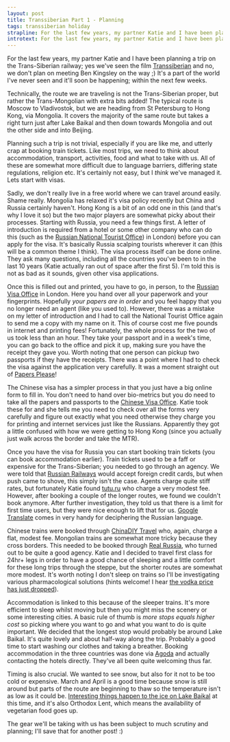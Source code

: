 ```yaml
---
layout: post
title: Transsiberian Part 1 - Planning
tags: transsiberian holiday
strapline: For the last few years, my partner Katie and I have been planning a trip on the Trans-Siberian railway; yes we've seen the film Transsiberian and no, we don't plan on meeting Ben Kingsley on the way ;) It's a part of the world I've never seen and it'll soon be happening; within the next few weeks.
introtext: For the last few years, my partner Katie and I have been planning a trip on the Trans-Siberian railway; yes we've seen the film Transsiberian and no, we don't plan on meeting Ben Kingsley on the way ;) It's a part of the world I've never seen and it'll soon be happening; within the next few weeks.
---
```


For the last few years, my partner Katie and I have been planning a trip on the Trans-Siberian railway; yes we've seen the film [Transsiberian](http://www.imdb.com/title/tt0800241/) and no, we don't plan on meeting Ben Kingsley on the way ;) It's a part of the world I've never seen and it'll soon be happening; within the next few weeks.

Technically, the route we are traveling is not the Trans-Siberian proper, but rather the Trans-Mongolian with extra bits added! The typical route is Moscow to Vladivostok, but we are heading from St Petersburg to Hong Kong, via Mongolia. It covers the majority of the same route but takes a right turn just after Lake Baikal and then down towards Mongolia and out the other side and into Beijing.

Planning such a trip is not trivial, especially if you are like me, and utterly crap at booking train tickets. Like most trips, we need to think about accommodation, transport, activities, food and what to take with us. All of these are somewhat more difficult due to language barriers, differing state regulations, religion etc. It's certainly not easy, but I *think* we've managed it. Lets start with visas.

Sadly, we don't really live in a free world where we can travel around easily. Shame really. Mongolia has relaxed it's visa policy recently but China and Russia certainly haven't. Hong Kong is a bit of an odd one in this (and that's why I love it so) but the two major players are somewhat picky about their processes. Starting with Russia, you need a few things first. A letter of introduction is required from a hotel or some other company who can do this (such as the [Russian National Tourist Office](http://www.visitrussia.org.uk)) in London) before you can apply for the visa. It's basically Russia scalping tourists wherever it can (this will be a common theme I think). The visa process itself can be done online. They ask many questions, including all the countries you've been to in the last 10 years (Katie actually ran out of space after the first 5). I'm told this is not as bad as it sounds, given other visa applications. 

Once this is filled out and printed, you have to go, in person, to the [Russian Visa Office](http://ru.vfsglobal.co.uk) in London. Here you hand over all your paperwork and your fingerprints. Hopefully *your papers are in order* and you feel happy that you no longer need an agent (like you used to). However, there was a mistake on my letter of introduction and I had to call the National Tourist Office again to send me a copy with my name on it. This of course cost me five pounds in internet and printing fees! Fortunately, the whole process for the two of us took less than an hour. They take your passport and in a week's time, you can go back to the office and pick it up, making sure you have the receipt they gave you. Worth noting that one person can pickup two passports if they have the receipts. There was a point where I had to check the visa against the application very carefully. It was a moment straight out of [Papers Please](http://papersplea.se)!

The Chinese visa has a simpler process in that you just have a big online form to fill in. You don't need to hand over bio-metrics but you do need to take all the papers and passports to the [Chinese Visa Office](http://visaforchina.org/LON_EN/). Katie took these for and she tells me you need to check over all the forms very carefully and figure out exactly what you need otherwise they charge you for printing and internet services just like the Russians. Apparently they got a little confused with how we were getting to Hong Kong (since you actually just walk across the border and take the MTR). 

Once you have the visa for Russia you can start booking train tickets (you can book accommodation earlier). Train tickets used to be a faff or expensive for the Trans-Siberian; you needed to go through an agency. We were told that [Russian Railways](http://rzd.ru) would accept foreign credit cards, but when push came to shove, this simply isn't the case. Agents charge quite stiff rates, but fortunately Katie found [tutu.ru](http://www.tutu.ru) who charge a very modest fee. However, after booking a couple of the longer routes, we found we couldn't book anymore. After further investigation, they told us that there is a limit for first time users, but they were nice enough to lift that for us. [Google Translate](https://translate.google.com) comes in very handy for deciphering the Russian language.

Chinese trains were booked through [ChinaDIY Travel](http://www.china-diy-travel.com/en) who, again, charge a flat, modest fee. Mongolian trains are somewhat more tricky because they cross borders. This needed to be booked through [Real Russia](http://realrussia.co.uk), who turned out to be quite a good agency. Katie and I decided to travel first class for 24hr+ legs in order to have a good chance of sleeping and a little comfort for these long trips through the steppe, but the shorter routes are somewhat more modest. It's worth noting I don't sleep on trains so I'll be investigating various pharmacological solutions (hints welcome! I hear [the vodka price has just dropped](http://money.cnn.com/2014/12/31/news/economy/russia-vodka-putin/index.html)).

Accommodation is linked to this because of the sleeper trains. It's more efficient to sleep whilst moving but then you might miss the scenery or some interesting cities. A basic rule of thumb is *more stops equals higher cost* so picking where you want to go and what you want to do is quite important. We decided that the longest stop would probably be around Lake Baikal. It's quite lovely and about half-way along the trip. Probably a good time to start washing our clothes and taking a breather. Booking accommodation in the three countries was done via [Agoda](http://www.agoda.com) and actually contacting the hotels directly. They've all been quite welcoming thus far.

Timing is also crucial. We wanted to see snow, but also for it not to be too cold or expensive. March and April is a good time because snow is still around but parts of the route are beginning to thaw so the temperature isn't as low as it could be. [Interesting things happen to the ice on Lake Baikal](http://www.mymodernmet.com/profiles/blogs/lake-baikal-russia-ice-hummocks) at this time, and it's also Orthodox Lent, which means the availability of vegetarian food goes up. 

The gear we'll be taking with us has been subject to much scrutiny and planning; I'll save that for another post! :)


